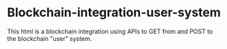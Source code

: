 # Blockchain-integration-user-system
This html is a blockchain integration using APIs to GET from and POST to the blockchain "user" system.
